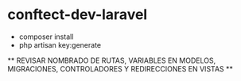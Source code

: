 # conftect-dev-laravel

* composer install
* php artisan key:generate

** REVISAR NOMBRADO DE RUTAS, VARIABLES EN MODELOS, MIGRACIONES, CONTROLADORES Y REDIRECCIONES EN VISTAS **
